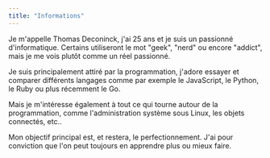```yaml
---
title: "Informations"
---
```


Je m'appelle Thomas Deconinck, j'ai 25 ans et je suis un passionné d'informatique.
Certains utiliseront le mot "geek", "nerd" ou encore "addict", mais je me vois plutôt comme un réel passionné.

Je suis principalement attiré par la programmation, j'adore essayer et comparer différents langages comme par exemple le JavaScript, le Python, le Ruby ou plus récemment le Go.

Mais je m'intéresse également à tout ce qui tourne autour de la programmation, comme l'administration système sous Linux, les objets connectés, etc..

Mon objectif principal est, et restera, le perfectionnement. J'ai pour conviction que l'on peut toujours en apprendre plus ou mieux faire.
